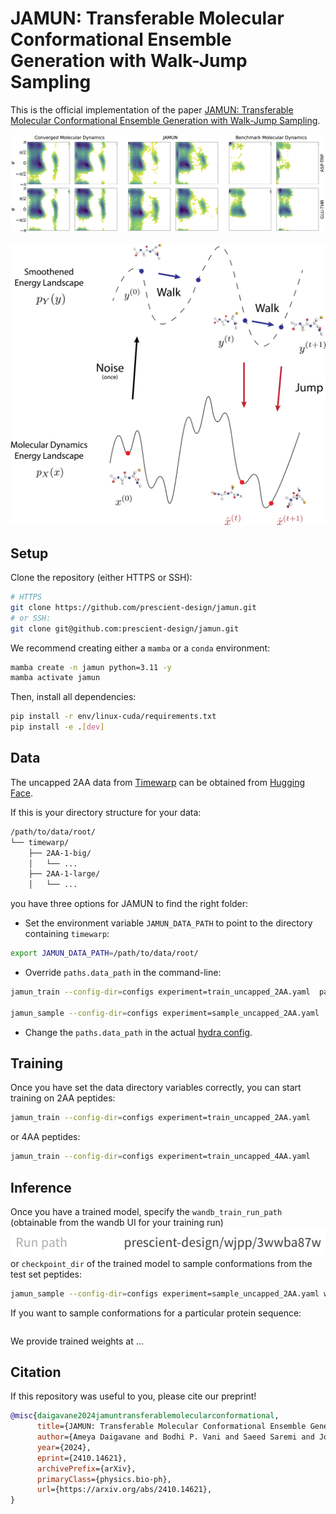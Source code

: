 # JAMUN: Transferable Molecular Conformational Ensemble Generation with Walk-Jump Sampling

This is the official implementation of the paper
[JAMUN: Transferable Molecular Conformational Ensemble Generation with Walk-Jump Sampling](https://arxiv.org/abs/2410.14621v1).


![JAMUN results on capped 2AA peptides](figures/jamun-results.png)

![Overview of walk-jump sampling performed by JAMUN](figures/walk-jump-overview.png)


## Setup

Clone the repository (either HTTPS or SSH):
```bash
# HTTPS
git clone https://github.com/prescient-design/jamun.git
# or SSH:
git clone git@github.com:prescient-design/jamun.git
```

We recommend creating either a `mamba` or a `conda` environment:
```bash
mamba create -n jamun python=3.11 -y
mamba activate jamun
```

Then, install all dependencies:
```bash
pip install -r env/linux-cuda/requirements.txt
pip install -e .[dev]
```

## Data

The uncapped 2AA data from [Timewarp](https://arxiv.org/abs/2302.01170) can be obtained from [Hugging Face](https://huggingface.co/datasets/microsoft/timewarp).

If this is your directory structure for your data:
```bash
/path/to/data/root/
└── timewarp/
    ├── 2AA-1-big/
    │   └── ...
    ├── 2AA-1-large/
    │   └── ...
```
you have three options for JAMUN to find the right folder:
- Set the environment variable `JAMUN_DATA_PATH` to point to the directory containing `timewarp`:
```bash
export JAMUN_DATA_PATH=/path/to/data/root/
```

- Override `paths.data_path` in the command-line:
```bash
jamun_train --config-dir=configs experiment=train_uncapped_2AA.yaml  paths.data_path=/path/to/data/root

jamun_sample --config-dir=configs experiment=sample_uncapped_2AA.yaml  paths.data_path=/path/to/data/root
```

- Change the `paths.data_path` in the actual [hydra config](https://github.com/prescient-design/jamun/blob/main/src/jamun/hydra_config/paths/default.yaml).


## Training

Once you have set the data directory variables correctly,
you can start training on 2AA peptides:

```bash
jamun_train --config-dir=configs experiment=train_uncapped_2AA.yaml
```

or 4AA peptides:

```bash
jamun_train --config-dir=configs experiment=train_uncapped_4AA.yaml
```

## Inference

Once you have a trained model, specify the `wandb_train_run_path` (obtainable from the wandb UI for your training run)
![Run path as indicated on the wandb Overview page for your training run](figures/wandb-run-path.png)
or `checkpoint_dir` of the trained model to sample conformations from the test set peptides:

```bash
jamun_sample --config-dir=configs experiment=sample_uncapped_2AA.yaml wandb_train_run_path=...
```

If you want to sample conformations for a particular protein sequence:
```bash

```

We provide trained weights at ...

## Citation

If this repository was useful to you, please cite our preprint!

```bibtex
@misc{daigavane2024jamuntransferablemolecularconformational,
      title={JAMUN: Transferable Molecular Conformational Ensemble Generation with Walk-Jump Sampling}, 
      author={Ameya Daigavane and Bodhi P. Vani and Saeed Saremi and Joseph Kleinhenz and Joshua Rackers},
      year={2024},
      eprint={2410.14621},
      archivePrefix={arXiv},
      primaryClass={physics.bio-ph},
      url={https://arxiv.org/abs/2410.14621}, 
}
```